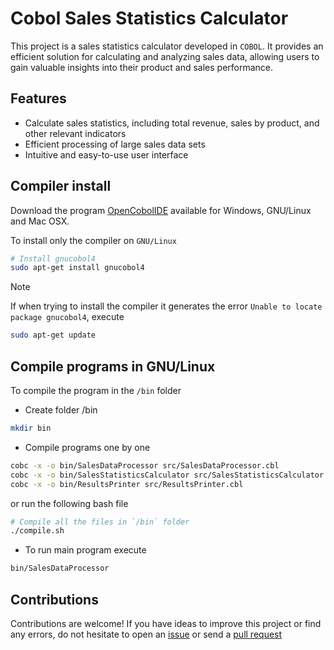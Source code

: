 # Cobol Sales Statistics Calculator

This project is a sales statistics calculator developed in `COBOL`. It provides an efficient solution for calculating and analyzing sales data, allowing users to gain valuable insights into their product and sales performance.

## Features

- Calculate sales statistics, including total revenue, sales by product, and other relevant indicators
- Efficient processing of large sales data sets
- Intuitive and easy-to-use user interface

## Compiler install

Download the program [OpenCobolIDE](https://launchpad.net/cobcide/+download) available for Windows, GNU/Linux and Mac OSX.

To install only the compiler on `GNU/Linux`

```bash
# Install gnucobol4
sudo apt-get install gnucobol4
```

> [!NOTE]
> If when trying to install the compiler it generates the error `Unable to locate package gnucobol4`, execute
> ```bash
> sudo apt-get update
> ```

## Compile programs in GNU/Linux

To compile the program in the `/bin` folder

- Create folder /bin

```bash
mkdir bin
```

- Compile programs one by one

```bash
cobc -x -o bin/SalesDataProcessor src/SalesDataProcessor.cbl
cobc -x -o bin/SalesStatisticsCalculator src/SalesStatisticsCalculator.cbl
cobc -x -o bin/ResultsPrinter src/ResultsPrinter.cbl
```

or run the following bash file

```bash
# Compile all the files in `/bin` folder
./compile.sh
```

- To run main program execute

```bash
bin/SalesDataProcessor
```
## Contributions

Contributions are welcome! If you have ideas to improve this project or find any errors, do not hesitate to open an [issue](https://github.com/erickfierro/cobol-sales-statistics-calculator/issues) or send a [pull request](https://github.com/erickfierro/cobol-sales-statistics-calculator/pulls)